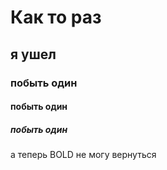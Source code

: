 # Как то раз
## я ушел
### побыть один
#### побыть один
##### побыть один
а теперь
BOLD
не могу вернуться
